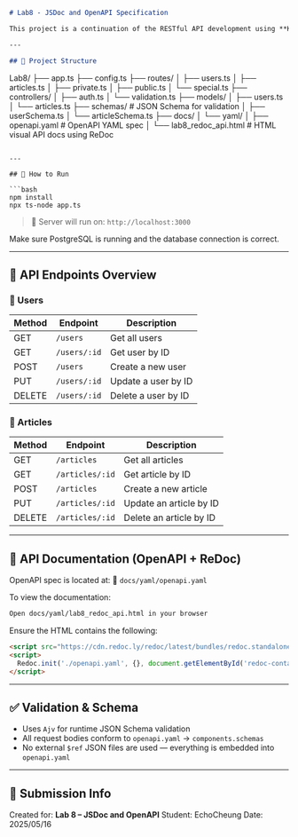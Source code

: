 

```markdown
# Lab8 - JSDoc and OpenAPI Specification

This project is a continuation of the RESTful API development using **Koa.js + TypeScript + PostgreSQL**, with a focus on generating and documenting API specifications using **JSON Schema**, **OpenAPI YAML**, and **ReDoc**.

---

## 📁 Project Structure

```

Lab8/
├── app.ts
├── config.ts
├── routes/
│   ├── users.ts
│   ├── articles.ts
│   ├── private.ts
│   ├── public.ts
│   └── special.ts
├── controllers/
│   ├── auth.ts
│   └── validation.ts
├── models/
│   ├── users.ts
│   └── articles.ts
├── schemas/                # JSON Schema for validation
│   ├── userSchema.ts
│   └── articleSchema.ts
├── docs/
│   └── yaml/
│       ├── openapi.yaml         # OpenAPI YAML spec
│       └── lab8\_redoc\_api.html  # HTML visual API docs using ReDoc

````

---

## 🚀 How to Run

```bash
npm install
npx ts-node app.ts
````

> 📍 Server will run on: `http://localhost:3000`

Make sure PostgreSQL is running and the database connection is correct.

---

## 🔌 API Endpoints Overview

### 👤 Users

| Method | Endpoint     | Description         |
| ------ | ------------ | ------------------- |
| GET    | `/users`     | Get all users       |
| GET    | `/users/:id` | Get user by ID      |
| POST   | `/users`     | Create a new user   |
| PUT    | `/users/:id` | Update a user by ID |
| DELETE | `/users/:id` | Delete a user by ID |

### 📝 Articles

| Method | Endpoint        | Description             |
| ------ | --------------- | ----------------------- |
| GET    | `/articles`     | Get all articles        |
| GET    | `/articles/:id` | Get article by ID       |
| POST   | `/articles`     | Create a new article    |
| PUT    | `/articles/:id` | Update an article by ID |
| DELETE | `/articles/:id` | Delete an article by ID |

---

## 📖 API Documentation (OpenAPI + ReDoc)

OpenAPI spec is located at:
📄 `docs/yaml/openapi.yaml`

To view the documentation:

```bash
Open docs/yaml/lab8_redoc_api.html in your browser
```

Ensure the HTML contains the following:

```html
<script src="https://cdn.redoc.ly/redoc/latest/bundles/redoc.standalone.js"></script>
<script>
  Redoc.init('./openapi.yaml', {}, document.getElementById('redoc-container'));
</script>
```

---

## ✅ Validation & Schema

* Uses `Ajv` for runtime JSON Schema validation
* All request bodies conform to `openapi.yaml` → `components.schemas`
* No external `$ref` JSON files are used — everything is embedded into `openapi.yaml`

---

## 📅 Submission Info

Created for: **Lab 8 – JSDoc and OpenAPI**
Student: EchoCheung
Date: 2025/05/16

